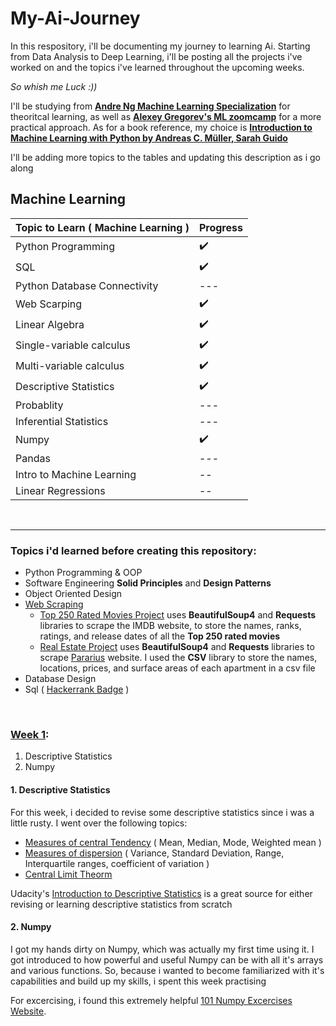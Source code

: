 # My-Ai-Journey
In this respository, i'll be documenting my journey to learning Ai. 
Starting from Data Analysis to Deep Learning, i'll be posting all the projects i've worked on and the topics i've learned throughout the upcoming weeks. 

*So whish me Luck :))*

I'll be studying from [**Andre Ng Machine Learning Specialization**](https://www.udemy.com/course/python-for-machine-learning-data-science-masterclass/) for theoritcal learning, as well as [**Alexey Gregorev's ML zoomcamp**](https://github.com/alexeygrigorev/mlbookcamp-code/tree/master/course-zoomcamp) for a more practical approach.
As for a book reference, my choice is [**Introduction to Machine Learning with Python
by Andreas C. Müller, Sarah Guido**](https://www.oreilly.com/library/view/introduction-to-machine/9781449369880/)

I'll be adding more topics to the tables and updating this description as i go along

## Machine Learning
| Topic to Learn ( Machine Learning ) | Progress |                              
| --- | --- |
| Python Programming | :heavy_check_mark: |
| SQL | :heavy_check_mark: |
| Python Database Connectivity | --- |
| Web Scarping | :heavy_check_mark: |
| Linear Algebra | :heavy_check_mark: |
| Single-variable calculus | :heavy_check_mark: |
| Multi-variable calculus | :heavy_check_mark: |
| Descriptive Statistics | :heavy_check_mark: |
| Probablity | --- |
| Inferential Statistics | --- |
| Numpy | :heavy_check_mark: |
| Pandas | --- | 
| Intro to Machine Learning | -- |
| Linear Regressions | -- |

<br>
<hr/>


### Topics i'd learned before creating this repository:
- Python Programming & OOP
- Software Engineering **Solid Principles** and **Design Patterns**
- Object Oriented Design
- [Web Scraping](https://github.com/Mariam22-hub/My-Ai-Journey/tree/main/Web%20Scraping)
  - [Top 250 Rated Movies Project](https://github.com/Mariam22-hub/My-Ai-Journey/tree/main/Web%20Scraping/Top%20250%20rated%20movies) uses **BeautifulSoup4** and **Requests** libraries to    scrape the IMDB website, to store the names, ranks, ratings, and release dates of all the **Top 250 rated movies**
  - [Real Estate Project](https://github.com/Mariam22-hub/My-Ai-Journey/tree/main/Web%20Scraping/Real%20Estate%20housing) uses **BeautifulSoup4** and **Requests** libraries to scrape [Pararius](https://www.pararius.com/apartments/amsterdam) website. I used the **CSV** library to store the names, locations, prices, and surface areas of each apartment in a csv file 
- Database Design
- Sql ( [Hackerrank Badge](https://www.hackerrank.com/h11410120200528?badge=sql&stars=3&level=2&hr_r=1&utm_campaign=social-buttons&utm_medium=facebook&utm_source=badge_share_profile&social=linkedin&fbclid=IwAR1PupmABngD-pVdOEsAD_b06MitIic9ccaM5voIZcx2zI_ORi9Zu1eVrYs) ) 

<br>

### [Week 1](https://github.com/Mariam22-hub/My-Ai-Journey/tree/main/Week1):
1. Descriptive Statistics
2. Numpy

#### 1. Descriptive Statistics
 For this week, i decided to revise some descriptive statistics since i was a little rusty. I went over the following topics:
- [Measures of central Tendency](https://github.com/Mariam22-hub/My-Ai-Journey/blob/main/Week1/Measures%20of%20central%20tendency.md) ( Mean, Median, Mode, Weighted mean )
- [Measures of dispersion](https://github.com/Mariam22-hub/My-Ai-Journey/blob/main/Week1/Measures%20of%20Dispersion.md) ( Variance, Standard Deviation, Range, Interquartile ranges, coefficient of variation )
- [Central Limit Theorm](https://github.com/Mariam22-hub/My-Ai-Journey/blob/main/Week1/CLT.md)

Udacity's [Introduction to Descriptive Statistics](https://www.udacity.com/course/intro-to-descriptive-statistics--ud827) is a great source for either revising or learning descriptive statistics from scratch

#### 2. Numpy
I got my hands dirty on Numpy, which was actually my first time using it. I got introduced to how powerful and useful Numpy can be with all it's arrays and various functions. So, because i wanted to become familiarized with it's capabilities and build up my skills, i spent this week practising

For excercising, i found this extremely helpful [101 Numpy Excercises Website](https://www.machinelearningplus.com/python/101-numpy-exercises-python/).
